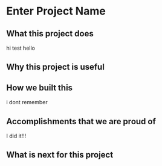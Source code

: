 Enter Project Name
==================
## What this project does
hi test hello

## Why this project is useful

## How we built this 
i dont remember

## Accomplishments that we are proud of
I did it!!!

## What is next for this project